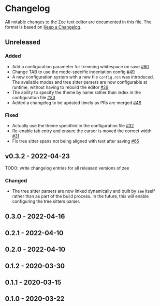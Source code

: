 # Changelog

All notable changes to the Zee text editor are documented in this file. The
format is based on [Keep a Changelog](https://keepachangelog.com/en/1.0.0/).

## Unreleased

### Added

- Add a configuration parameter for trimming whitespace on save
  [#60](https://github.com/zee-editor/zee/pull/60)
- Change TAB to use the mode-specific indentation config
  [#49](https://github.com/zee-editor/zee/pull/49)
- A new configuration system with a new file `config.ron` was introduced. The
  available modes and tree sitter parsers are now configurable at runtime,
  without having to rebuild the editor
  [#29](https://github.com/zee-editor/zee/pull/29)
- The ability to specify the theme by name rather than index in the
  configuration file [#33](https://github.com/zee-editor/zee/pull/33)
- Added a changelog to be updated timely as PRs are merged
  [#49](https://github.com/zee-editor/zee/pull/49)

### Fixed

- Actually use the theme specified in the configuration file
  [#32](https://github.com/zee-editor/zee/pull/32)
- Re-enable tab entry and ensure the cursor is moved the correct width
  [#31](https://github.com/zee-editor/zee/pull/31)
- Fix tree sitter spans not being aligned with text after saving
  [#65](https://github.com/zee-editor/zee/pull/65)

## v0.3.2 - 2022-04-23

TODO: write changelog entries for all released versions of zee

### Changed

- The tree sitter parsers are now linked dynamically and built by `zee` itself
  rather than as part of the build process. In the future, this will enable
  configuring the tree sitters parser.

## 0.3.0 - 2022-04-16

## 0.2.1 - 2022-04-10

## 0.2.0 - 2022-04-10

## 0.1.2 - 2020-03-30

## 0.1.1 - 2020-03-15

## 0.1.0 - 2020-03-22
